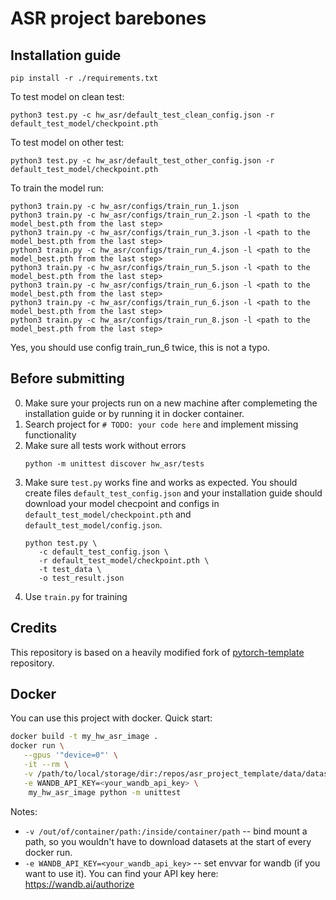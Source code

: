 # ASR project barebones

## Installation guide


```shell
pip install -r ./requirements.txt
```

To test model on clean test:
```shell
python3 test.py -c hw_asr/default_test_clean_config.json -r default_test_model/checkpoint.pth
```

To test model on other test:
```shell
python3 test.py -c hw_asr/default_test_other_config.json -r default_test_model/checkpoint.pth
```

To train the model run:

```shell
python3 train.py -c hw_asr/configs/train_run_1.json
python3 train.py -c hw_asr/configs/train_run_2.json -l <path to the model_best.pth from the last step>
python3 train.py -c hw_asr/configs/train_run_3.json -l <path to the model_best.pth from the last step>
python3 train.py -c hw_asr/configs/train_run_4.json -l <path to the model_best.pth from the last step>
python3 train.py -c hw_asr/configs/train_run_5.json -l <path to the model_best.pth from the last step>
python3 train.py -c hw_asr/configs/train_run_6.json -l <path to the model_best.pth from the last step>
python3 train.py -c hw_asr/configs/train_run_6.json -l <path to the model_best.pth from the last step>
python3 train.py -c hw_asr/configs/train_run_8.json -l <path to the model_best.pth from the last step>
```
Yes, you should use config train_run_6 twice, this is not a typo.

## Before submitting

0) Make sure your projects run on a new machine after complemeting the installation guide or by 
   running it in docker container.
1) Search project for `# TODO: your code here` and implement missing functionality
2) Make sure all tests work without errors
   ```shell
   python -m unittest discover hw_asr/tests
   ```
3) Make sure `test.py` works fine and works as expected. You should create files `default_test_config.json` and your
   installation guide should download your model checpoint and configs in `default_test_model/checkpoint.pth`
   and `default_test_model/config.json`.
   ```shell
   python test.py \
      -c default_test_config.json \
      -r default_test_model/checkpoint.pth \
      -t test_data \
      -o test_result.json
   ```
4) Use `train.py` for training

## Credits

This repository is based on a heavily modified fork
of [pytorch-template](https://github.com/victoresque/pytorch-template) repository.

## Docker

You can use this project with docker. Quick start:

```bash 
docker build -t my_hw_asr_image . 
docker run \
   --gpus '"device=0"' \
   -it --rm \
   -v /path/to/local/storage/dir:/repos/asr_project_template/data/datasets \
   -e WANDB_API_KEY=<your_wandb_api_key> \
	my_hw_asr_image python -m unittest 
```

Notes:

* `-v /out/of/container/path:/inside/container/path` -- bind mount a path, so you wouldn't have to download datasets at
  the start of every docker run.
* `-e WANDB_API_KEY=<your_wandb_api_key>` -- set envvar for wandb (if you want to use it). You can find your API key
  here: https://wandb.ai/authorize
